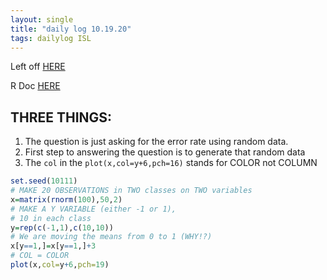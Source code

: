 ```yaml
---
layout: single
title: "daily log 10.19.20"
tags: dailylog ISL
---
```



Left off [HERE](https://learning.edx.org/course/course-v1:StanfordOnline+STATSX0001+1T2020/block-v1:StanfordOnline+STATSX0001+1T2020+type@sequential+block@7eff0af1291548b680aef4755de24388/block-v1:StanfordOnline+STATSX0001+1T2020+type@vertical+block@b7b5979a47df4f959371a516b3d06372)


R Doc [HERE](https://courses.edx.org/asset-v1:StanfordOnline+STATSX0001+1T2020+type@asset+block/ch9.html)

## THREE THINGS:

1. The question is just asking for the error rate using random data. 
2. First step to answering the question is to generate that random data
3. The `col` in the `plot(x,col=y+6,pch=16)` stands for COLOR not COLUMN


```r
set.seed(10111)
# MAKE 20 OBSERVATIONS in TWO classes on TWO variables
x=matrix(rnorm(100),50,2)
# MAKE A Y VARIABLE (either -1 or 1),
# 10 in each class
y=rep(c(-1,1),c(10,10))
# We are moving the means from 0 to 1 (WHY!?)
x[y==1,]=x[y==1,]+3
# COL = COLOR
plot(x,col=y+6,pch=19)

```